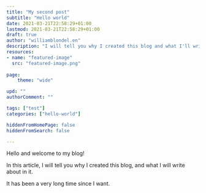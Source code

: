 ```yaml
---
title: "My second post"
subtitle: "Hello world"
date: 2021-03-21T22:58:29+01:00
lastmod: 2021-03-21T22:58:29+01:00
draft: true
author: "williamblondel.en"
description: "I will tell you why I created this blog and what I'll write about inside it."
resources:
- name: "featured-image"
  src: "featured-image.png"
  
page:
    theme: "wide"

upd: ""
authorComment: ""

tags: ["test"]
categories: ["hello-world"]

hiddenFromHomePage: false
hiddenFromSearch: false

---
```


Hello and welcome to my blog!

In this article, I will tell you why I created this blog, and what I will write about in it.

<!--more-->

It has been a very long time since I want.
